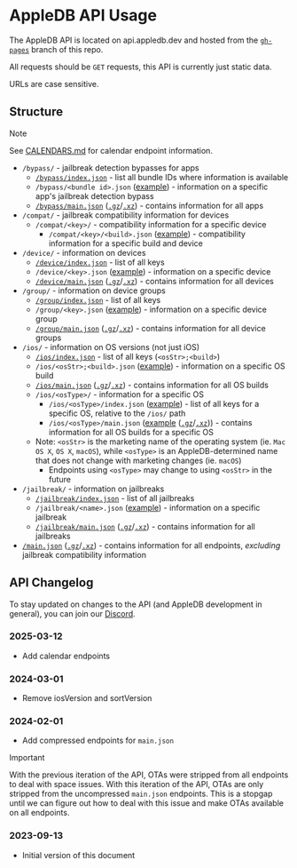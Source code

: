 # AppleDB API Usage

The AppleDB API is located on api.appledb.dev and hosted from the [`gh-pages`](https://github.com/littlebyteorg/appledb/tree/gh-pages) branch of this repo.

All requests should be `GET` requests, this API is currently just static data.

URLs are case sensitive.

## Structure

> [!NOTE]
> See [CALENDARS.md](https://github.com/littlebyteorg/appledb/blob/gh-pages/CALENDARS.md) for calendar endpoint information.

- `/bypass/` - jailbreak detection bypasses for apps
  - [`/bypass/index.json`](https://api.appledb.dev/bypass/index.json) - list all bundle IDs where information is available
  - `/bypass/<bundle id>.json` ([example](https://api.appledb.dev/bypass/com.freecharge.ios.json)) - information on a specific app's jailbreak detection bypass
  - [`/bypass/main.json`](https://api.appledb.dev/bypass/main.json) ([`.gz`](https://api.appledb.dev/bypass/main.json.gz)/[`.xz`](https://api.appledb.dev/bypass/main.json.xz)) - contains information for all apps
- `/compat/` - jailbreak compatibility information for devices
  - `/compat/<key>/` - compatibility information for a specific device
    - `/compat/<key>/<build>.json` ([example](https://api.appledb.dev/compat/iPhone12,1/19B74.json)) - compatibility information for a specific build and device
- `/device/` - information on devices
  - [`/device/index.json`](https://api.appledb.dev/device/index.json) - list of all keys
  - `/device/<key>.json` ([example](https://api.appledb.dev/device/Mac14,2.json)) - information on a specific device
  - [`/device/main.json`](https://api.appledb.dev/device/main.json) ([`.gz`](https://api.appledb.dev/device/main.json.gz)/[`.xz`](https://api.appledb.dev/device/main.json.xz)) - contains information for all devices
- `/group/` - information on device groups
  - [`/group/index.json`](https://api.appledb.dev/group/index.json) - list of all keys
  - `/group/<key>.json` ([example](https://api.appledb.dev/group/Mac%20Pro%20(2023).json)) - information on a specific device group
  - [`/group/main.json`](https://api.appledb.dev/group/main.json) ([`.gz`](https://api.appledb.dev/group/main.json.gz)/[`.xz`](https://api.appledb.dev/group/main.json.xz)) - contains information for all device groups
- `/ios/` - information on OS versions (not just iOS)
  - [`/ios/index.json`](https://api.appledb.dev/ios/index.json) - list of all keys (`<osStr>;<build>`)
  - `/ios/<osStr>;<build>.json` ([example](https://api.appledb.dev/ios/iOS;19G71.json)) - information on a specific OS build
  - [`/ios/main.json`](https://api.appledb.dev/ios/main.json) ([`.gz`](https://api.appledb.dev/ios/main.json.gz)/[`.xz`](https://api.appledb.dev/ios/main.json.xz)) - contains information for all OS builds
  - `/ios/<osType>/` - information for a specific OS
    - `/ios/<osType>/index.json` ([example](https://api.appledb.dev/ios/macOS/index.json)) - list of all keys for a specific OS, relative to the `/ios/` path
    - `/ios/<osType>/main.json` ([example](https://api.appledb.dev/ios/macOS/main.json) ([`.gz`](https://api.appledb.dev/ios/macOS/main.json.gz)/[`.xz`](https://api.appledb.dev/ios/macOS/main.json.xz))) - contains information for all OS builds for a specific OS
  - Note: `<osStr>` is the marketing name of the operating system (ie. `Mac OS X`, `OS X`, `macOS`), while `<osType>` is an AppleDB-determined name that does not change with marketing changes (ie. `macOS`)
    - Endpoints using `<osType>` may change to using `<osStr>` in the future
- `/jailbreak/` - information on jailbreaks
  - [`/jailbreak/index.json`](https://api.appledb.dev/jailbreak/index.json) - list of all jailbreaks
  - `/jailbreak/<name>.json` ([example](https://api.appledb.dev/jailbreak/Dopamine.json)) - information on a specific jailbreak
  - [`/jailbreak/main.json`](https://api.appledb.dev/jailbreak/main.json) ([`.gz`](https://api.appledb.dev/jailbreak/main.json.gz)/[`.xz`](https://api.appledb.dev/jailbreak/main.json.xz)) - contains information for all jailbreaks
- [`/main.json`](https://api.appledb.dev/main.json) ([`.gz`](https://api.appledb.dev/main.json.gz)/[`.xz`](https://api.appledb.dev/main.json.xz)) - contains information for all endpoints, *excluding* jailbreak compatibility information

## API Changelog

To stay updated on changes to the API (and AppleDB development in general), you can join our [Discord](https://discord.gg/QBj8pBa).

### 2025-03-12

- Add calendar endpoints

### 2024-03-01

- Remove iosVersion and sortVersion

### 2024-02-01

- Add compressed endpoints for `main.json`

> [!IMPORTANT]
> With the previous iteration of the API, OTAs were stripped from all endpoints to deal with space issues. With this iteration of the API, OTAs are only stripped from the uncompressed `main.json` endpoints. This is a stopgap until we can figure out how to deal with this issue and make OTAs available on all endpoints.

### 2023-09-13

- Initial version of this document

<!---

I'm not sure if we should include this granular information as it is somewhat self evident if you just look at the files, especially since you don't need to pass parameters or data to get the information.

### `/bypass/`

Contains information on jailbreak detection bypasses for various apps.

#### `/bypass/index.json`

Contains a list of all apps with jailbreak detection bypasses.

#### `/bypass/<bundle id>.json`

Contains information on a specific app's jailbreak detection bypass.

##### Schema

```json
{
    "name": "ALHOSN UAE",
    "bundleId": "ae.healthshield.app.ios",
    "uri": "https://apps.apple.com/us/app/alhosn-uae/id1505380329",
    "icon": "https://is4-ssl.mzstatic.com/image/thumb/Purple126/v4/71/3a/f4/713af4e1-9746-0cee-abef-e39680723c3f/source/512x512bb.jpg",
    "bypasses": [
        {
            "guide": "https://hekatos.github.io/tools/tweaks/#a-bypass",
            "repository": {
                "uri": "https://repos.slim.rocks/repo/?repoUrl=https://repo.co.kr"
            },
            "name": "A-Bypass"
        }
    ]
}
```

-->

